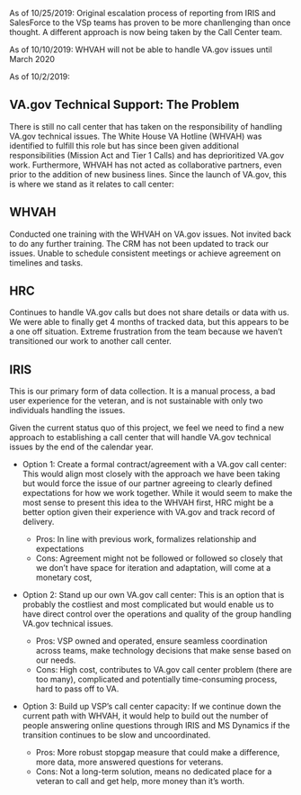 As of 10/25/2019:
Original escalation process of reporting from IRIS and SalesForce to the VSp teams has proven to be more chanllenging than once thought.  A different approach is now being taken by the Call Center team.



As of 10/10/2019:
WHVAH will not be able to handle VA.gov issues until March 2020

As of 10/2/2019:
## VA.gov Technical Support: The Problem
There is still no call center that has taken on the responsibility of handling VA.gov technical issues. The White House VA Hotline (WHVAH) was identified to fulfill this role but has since been given additional responsibilities (Mission Act and Tier 1 Calls) and has deprioritized VA.gov work. Furthermore, WHVAH has not acted as collaborative partners, even prior to the addition of new business lines. Since the launch of VA.gov, this is where we stand as it relates to call center:

## WHVAH
Conducted one training with the WHVAH on VA.gov issues. Not invited back to do any further training.
The CRM has not been updated to track our issues. 
Unable to schedule consistent meetings or achieve agreement on timelines and tasks.

## HRC
Continues to handle VA.gov calls but does not share details or data with us. We were able to finally get 4 months of tracked data, but this appears to be a one off situation.
Extreme frustration from the team because we haven’t transitioned our work to another call center. 

## IRIS
This is our primary form of data collection. It is a manual process, a bad user experience for the veteran, and is not sustainable with only two individuals handling the issues. 

Given the current status quo of this project, we feel we need to find a new approach to establishing a call center that will handle VA.gov technical issues by the end of the calendar year.

* Option 1: Create a formal contract/agreement with a VA.gov call center: This would align most closely with the approach we have been taking but would force the issue of our partner agreeing to clearly defined expectations for how we work together. While it would seem to make the most sense to present this idea to the WHVAH first, HRC might be a better option given their experience with VA.gov and track record of delivery. 
  - Pros: In line with previous work, formalizes relationship and expectations
  - Cons: Agreement might not be followed or followed so closely that we don’t have space for iteration and adaptation, will come at a monetary cost, 

* Option 2: Stand up our own VA.gov call center: This is an option that is probably the costliest and  most complicated but would enable us to have direct control over the operations and quality of the group handling VA.gov technical issues. 
  - Pros: VSP owned and operated, ensure seamless coordination across teams, make technology decisions that make sense based on our needs.
  - Cons: High cost, contributes to VA.gov call center problem (there are too many), complicated and potentially time-consuming process, hard to pass off to VA. 

* Option 3: Build up VSP’s call center capacity: If we continue down the current path with WHVAH, it would help to build out the number of people answering online questions through IRIS and MS Dynamics if the transition continues to be slow and uncoordinated. 
  - Pros: More robust stopgap measure that could make a difference, more data, more answered questions for veterans.
  - Cons: Not a long-term solution, means no dedicated place for a veteran to call and get help, more money than it’s worth. 
